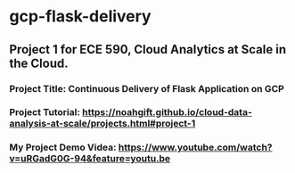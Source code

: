 # gcp-flask-delivery
## Project 1 for ECE 590, Cloud Analytics at Scale in the Cloud.
### Project Title: Continuous Delivery of Flask Application on GCP

### Project Tutorial: https://noahgift.github.io/cloud-data-analysis-at-scale/projects.html#project-1

### My Project Demo Videa: https://www.youtube.com/watch?v=uRGadG0G-94&feature=youtu.be
